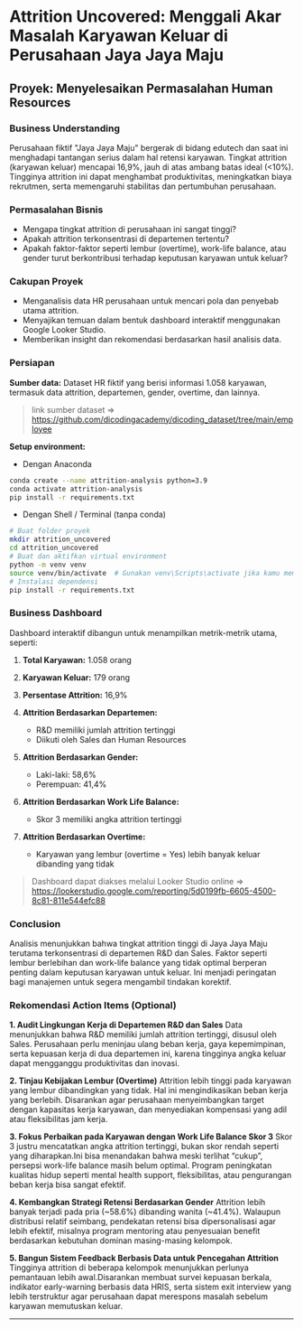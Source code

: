 # Attrition Uncovered: Menggali Akar Masalah Karyawan Keluar di Perusahaan Jaya Jaya Maju

## Proyek: Menyelesaikan Permasalahan Human Resources

### Business Understanding

Perusahaan fiktif "Jaya Jaya Maju" bergerak di bidang edutech dan saat ini menghadapi tantangan serius dalam hal retensi karyawan. Tingkat attrition (karyawan keluar) mencapai 16,9%, jauh di atas ambang batas ideal (<10%). Tingginya attrition ini dapat menghambat produktivitas, meningkatkan biaya rekrutmen, serta memengaruhi stabilitas dan pertumbuhan perusahaan.

### Permasalahan Bisnis

* Mengapa tingkat attrition di perusahaan ini sangat tinggi?
* Apakah attrition terkonsentrasi di departemen tertentu?
* Apakah faktor-faktor seperti lembur (overtime), work-life balance, atau gender turut berkontribusi terhadap keputusan karyawan untuk keluar?

### Cakupan Proyek

* Menganalisis data HR perusahaan untuk mencari pola dan penyebab utama attrition.
* Menyajikan temuan dalam bentuk dashboard interaktif menggunakan Google Looker Studio.
* Memberikan insight dan rekomendasi berdasarkan hasil analisis data.

### Persiapan

**Sumber data:**
Dataset HR fiktif yang berisi informasi 1.058 karyawan, termasuk data attrition, departemen, gender, overtime, dan lainnya.
> link sumber dataset => https://github.com/dicodingacademy/dicoding_dataset/tree/main/employee

**Setup environment:**

* Dengan Anaconda
```bash
conda create --name attrition-analysis python=3.9
conda activate attrition-analysis
pip install -r requirements.txt
```

* Dengan Shell / Terminal (tanpa conda)
```bash
# Buat folder proyek
mkdir attrition_uncovered
cd attrition_uncovered
# Buat dan aktifkan virtual environment
python -m venv venv
source venv/bin/activate  # Gunakan venv\Scripts\activate jika kamu memakai Windows
# Instalasi dependensi
pip install -r requirements.txt
```

### Business Dashboard

Dashboard interaktif dibangun untuk menampilkan metrik-metrik utama, seperti:

1. **Total Karyawan:** 1.058 orang
2. **Karyawan Keluar:** 179 orang
3. **Persentase Attrition:** 16,9%
4. **Attrition Berdasarkan Departemen:**

   * R\&D memiliki jumlah attrition tertinggi
   * Diikuti oleh Sales dan Human Resources
5. **Attrition Berdasarkan Gender:**

   * Laki-laki: 58,6%
   * Perempuan: 41,4%
6. **Attrition Berdasarkan Work Life Balance:**

   * Skor 3 memiliki angka attrition tertinggi
7. **Attrition Berdasarkan Overtime:**

   * Karyawan yang lembur (overtime = Yes) lebih banyak keluar dibanding yang tidak
  
> Dashboard dapat diakses melalui Looker Studio online => https://lookerstudio.google.com/reporting/5d0199fb-6605-4500-8c81-811e544efc88

### Conclusion

Analisis menunjukkan bahwa tingkat attrition tinggi di Jaya Jaya Maju terutama terkonsentrasi di departemen R\&D dan Sales. Faktor seperti lembur berlebihan dan work-life balance yang tidak optimal berperan penting dalam keputusan karyawan untuk keluar. Ini menjadi peringatan bagi manajemen untuk segera mengambil tindakan korektif.

### Rekomendasi Action Items (Optional)

**1. Audit Lingkungan Kerja di Departemen R&D dan Sales**
Data menunjukkan bahwa R&D memiliki jumlah attrition tertinggi, disusul oleh Sales. Perusahaan perlu meninjau ulang beban kerja, gaya kepemimpinan, serta kepuasan kerja di dua departemen ini, karena tingginya angka keluar dapat mengganggu produktivitas dan inovasi.

**2. Tinjau Kebijakan Lembur (Overtime)**
Attrition lebih tinggi pada karyawan yang lembur dibandingkan yang tidak. Hal ini mengindikasikan beban kerja yang berlebih. Disarankan agar perusahaan menyeimbangkan target dengan kapasitas kerja karyawan, dan menyediakan kompensasi yang adil atau fleksibilitas jam kerja.

**3. Fokus Perbaikan pada Karyawan dengan Work Life Balance Skor 3**
Skor 3 justru mencatatkan angka attrition tertinggi, bukan skor rendah seperti yang diharapkan.Ini bisa menandakan bahwa meski terlihat “cukup”, persepsi work-life balance masih belum optimal. Program peningkatan kualitas hidup seperti mental health support, fleksibilitas, atau pengurangan beban kerja bisa sangat efektif.

**4. Kembangkan Strategi Retensi Berdasarkan Gender**
Attrition lebih banyak terjadi pada pria (~58.6%) dibanding wanita (~41.4%). Walaupun distribusi relatif seimbang, pendekatan retensi bisa dipersonalisasi agar lebih efektif, misalnya program mentoring atau penyesuaian benefit berdasarkan kebutuhan dominan masing-masing kelompok.

**5. Bangun Sistem Feedback Berbasis Data untuk Pencegahan Attrition**
Tingginya attrition di beberapa kelompok menunjukkan perlunya pemantauan lebih awal.Disarankan membuat survei kepuasan berkala, indikator early-warning berbasis data HRIS, serta sistem exit interview yang lebih terstruktur agar perusahaan dapat merespons masalah sebelum karyawan memutuskan keluar.

---


